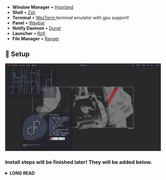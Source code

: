 * **Window Manager** • [Hyprland ](https://github.com/hyprwm/Hyprland)
* **Shell** • [Zsh ](https://www.zsh.org)
* **Terminal** • [WezTerm ](https://github.com/wez/wezterm) terminal emulator with gpu support!
* **Panel** • [Waybar ](https://aur.archlinux.org/packages/waybar-hyprland-git)
* **Notify Daemon** • [Dunst ](https://github.com/dunst-project/dunst)
* **Launcher** • [Rofi ](https://github.com/davatorium/rofi) 
* **File Manager** • [Ranger ](https://github.com/ranger/ranger)

## 🌸 Setup

<img src="screenshot.png">

### Install steps will be finished later! They will be added below.
<details>

<summary><b>LONG READ</b></summary>

### Installation 

    First of all, this is a cute disclaimer. All of this settings are installed in Artix and in wayland only! I don't know how it work in other distro.

# Packages needed
- rofi
- grim
- slurp
- waybar
- swappy
- rust-wayland-commons-devel(building [swaylock-effects](https://github.com/mortie/swaylock-effects))
- libxkbcommon-devel

## Dependencies needed for building packages below
- cairo-devel
- rofi-devel
- libtool
- libtool-devel
- autoconf
- automake
- some more I'll find out

## Packages built from source
- pamixer 
- rofi-emoji
- hyrpland
